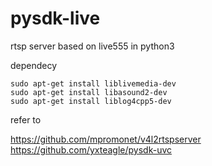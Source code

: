 pysdk-live
===============

rtsp server based on live555 in python3

dependecy

	sudo apt-get install liblivemedia-dev
	sudo apt-get install libasound2-dev
	sudo apt-get install liblog4cpp5-dev

refer to

https://github.com/mpromonet/v4l2rtspserver
https://github.com/yxteagle/pysdk-uvc

